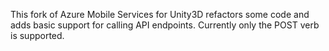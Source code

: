 This fork of Azure Mobile Services for Unity3D refactors some code and adds basic support for calling API endpoints. Currently only the POST verb is supported.
